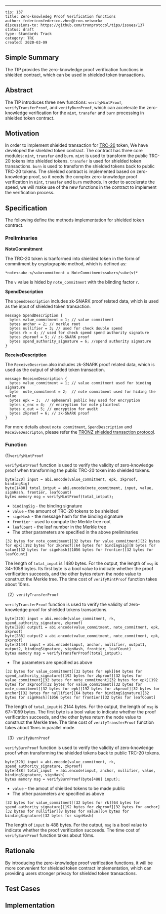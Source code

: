 ---
```
tip: 137 
title: Zero-knowledeg Proof Verification functions 
author: federico<federico.zhen@tron.network>
discussions-to: https://github.com/tronprotocol/tips/issues/137
status: draft
type: Standards Track
category: TRC
created: 2020-03-09
```

## Simple Summary 

The TIP provides the zero-knowledge proof verification functions in shielded contract, which can be used in shielded token transactions.

## Abstract 

The TIP introduces three new functions: `verifyMintProof`, `verifyTransferProof`, and `verifyBurnProof`, which can accelerate the zero-knowledge verification for the `mint`, `transfer` and `burn` processing in shielded token contract. 

## Motivation 

In order to implement shielded transaction for [TRC-20](https://github.com/tronprotocol/TIPs/blob/master/tip-20.md) token,  We have developed the shielded token contract. The contract has three core modules: `mint`, `transfer` and `burn`. `mint` is used to transform the public TRC-20 tokens into shielded tokens. `transfer` is used for shielded  token transactions. `burn` is  used to transform the shielded  tokens back to public TRC-20 tokens.  The shielded contract is implemented based on zero-knowledge proof, so it needs the complex zero-knowledge proof verification in `mint`, `transfer` and `burn` methods. In order to accelerate the speed, we will make use of  the new functions in the contract to implement the verification process. 

## Specification

The following define the methods implementation for shielded token contract. 

### Preliminaries
**NoteCommitment**

The TRC-20 token is tranformed into shielded token in the form of commitment by cryptographic method, which is defined as:

    *note<sub>-</sub>commitment = NoteCommitment<sub>r</sub>(v)*

The `v` value is hided by  `note_commitment` with the blinding factor `r`.

**SpendDescription**

The `SpendDescription` includes zk-SNARK proof related data, which is used as the input of shielded token transaction. 

```text  
message SpendDescription { 
  bytes value_commitment = 1; // value commitment
  bytes anchor = 2; // merkle root
  bytes nullifier = 3; // used for check double spend
  bytes rk = 4; // used for check spend spend authority signature
  bytes zkproof = 5; // zk-SNARK proof
  bytes spend_authority_signature = 6; //spend authority signature 
}
```

**ReceiveDescription**

The `ReceiveDescrion` also includes zk-SNARK proof related data, which is used as the output of shielded token transaction.

```text  
message ReceiveDescription { 
  bytes value_commitment = 1; // value commitment used for binding signature
  byte  note_commitment = 2;  // note commitment used for hiding the value
  bytes epk = 3;  // ephemeral public key used for encryption
  bytes c_enc = 4;  // encryption for note plaintext
  bytes c_out = 5; // encryption for audit
  bytes zkproof = 6; // zk-SNARK proof 
}
```

For more details about `note commitment`, `SpendDescription` and `ReceiveDescripton`, please refer the [TRONZ shielded transaction protocol](https://www.tronz.io).

### Function

(1)`verifyMintProof` 

`verifyMintProof` function is used to verify the validity of zero-knowledge proof when transforming the public TRC-20 token into shielded tokens.  

```
byte[320] input = abi.encode(value_commitment, epk, zkproof, bindingSig)
byte[1480] total_intput = abi.encode(note_commitment, input, value, signHash, frontier, leafCount)
bytes memory msg = verifyMintProof(total_intput);
```

- `bindingSig` - the binding signature
- `value` - the amount of TRC-20 tokens to be shielded
- `signHash` - the message hash for the binding signature
- `frontier` - used to compute the Merkle tree root
- `leafCount` - the leaf number in the Merkle tree
- The other parameters are specified in the above preliminaries

```
[32 bytes for note_commitment][32 bytes for value_commitment][32 bytes for epk][192 bytes for zkproof][64 bytes for bindingSig][8 bytes for value][32 bytes for signHash][1056 bytes for frontier][32 bytes for leafCount]
```

The length of `total_input` is 1480 bytes. For the output, the length of `msg` is 34~1058 bytes. Its first byte is a bool value to indicate whether the proof verification succeeds,  and the other bytes return the node value to construct the Merkle tree. The time cost of `verifyMintProof` function takes about 10ms.

（2）`verifyTransferProof` 

`verifyTransferProof` function is used to verify the validity of zero-knowledge proof for shielded tokens transactions.  

```
byte[320] input = abi.encode(value_commitment, rk, spend_authority_signature, zkproof)
byte[288] output1 = abi.encode(value_commitment, note_commitment, epk, zkproof)
byte[288] output2 = abi.encode(value_commitment, note_commitment, epk, zkproof)
byte[2144] input = abi.encode(input, anchor, nullifier, output1, output2, bindingSignature, signHash, frontier, leafCount)
bytes memory msg = verifyTransferProof(total_intput);
```

- The  parameters are specified as above 

```
[32 bytes for value_commitment][32 bytes for epk][64 bytes for spend_authority_signature][192 bytes for zkproof][32 bytes for value_commitment][32 bytes for note_commitment][32 bytes for epk][192 bytes for zkproof][32 bytes for value_commitment][32 bytes for note_commitment][32 bytes for epk][192 bytes for zkproof][32 bytes for anchor][32 bytes for nullifier][64 bytes for bindingSignature][32 bytes for signHash][1056 bytes for frontier][32 bytes for leafCount]
```

The length of `total_input` is 2144 bytes. For the output, the length of `msg` is 67~1059 bytes. The first byte is a bool value to indicate whether the proof verification succeeds, and the other bytes return the node value to construct the Merkle tree. The time cost of `verifyTransferProof` function takes about 15ms in parallel mode.

（3）`verifyBurnProof` 

`verifyBurnProof` function is used to verify the validity of zero-knowledge proof when transforming the shielded tokens back to  public TRC-20 tokens.  

```
byte[320] input = abi.encode(value_commitment, rk, spend_authority_signature, zkproof)
byte[488] total_input  = abi.encode(input, anchor, nullifier, value, bindingSignature, signHash)
bytes memory msg = verifyBurnProof(byte[488] input);
```

- `value` - the amout of shielded tokens to be made public
-  The  other parameters are specified as above 

```
[32 bytes for value_commitment][32 bytes for rk][64 bytes for spend_authority_signature][192 bytes for zkproof][32 bytes for anchor][32 bytes for nullifier][8 bytes for value][64 bytes for bindingSignature][32 bytes for signHash]
```

The length of `input` is 488 bytes. For the output, `msg` is a bool value to indicate whether the proof verification succeeds. The time cost of `verifyBurnProof` function takes about 10ms.

## Rationale

By introducing the zero-knowledge proof verification functions, it will be more convenient for shielded token contract implementation, which can providing users stronger privacy for shielded token transactions.

## Test Cases



## Implementation 



